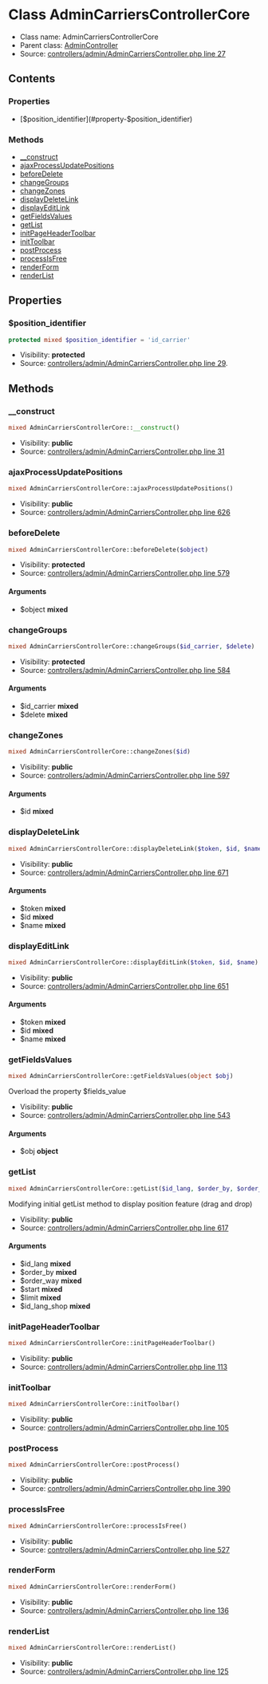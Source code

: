 Class AdminCarriersControllerCore
=====================





* Class name: AdminCarriersControllerCore
* Parent class: [AdminController](class.AdminControllerCore.md)
* Source: [controllers/admin/AdminCarriersController.php line 27](https://github.com/PrestaShop/PrestaShop/blob/1.6.0.2/controllers/admin/AdminCarriersController.php#L27)


Contents
--------


### Properties

* [$position_identifier](#property-$position_identifier)

### Methods

* [__construct](#method-__construct)
* [ajaxProcessUpdatePositions](#method-ajaxProcessUpdatePositions)
* [beforeDelete](#method-beforeDelete)
* [changeGroups](#method-changeGroups)
* [changeZones](#method-changeZones)
* [displayDeleteLink](#method-displayDeleteLink)
* [displayEditLink](#method-displayEditLink)
* [getFieldsValues](#method-getFieldsValues)
* [getList](#method-getList)
* [initPageHeaderToolbar](#method-initPageHeaderToolbar)
* [initToolbar](#method-initToolbar)
* [postProcess](#method-postProcess)
* [processIsFree](#method-processIsFree)
* [renderForm](#method-renderForm)
* [renderList](#method-renderList)




Properties
----------


### <a name="property-$position_identifier"></a>$position_identifier

```php
protected mixed $position_identifier = 'id_carrier'
```





* Visibility: **protected**
* Source: [controllers/admin/AdminCarriersController.php line 29](https://github.com/PrestaShop/PrestaShop/blob/1.6.0.2/controllers/admin/AdminCarriersController.php#L29).


Methods
-------


### <a name="method-__construct"></a>__construct

```php
mixed AdminCarriersControllerCore::__construct()
```





* Visibility: **public**
* Source: [controllers/admin/AdminCarriersController.php line 31](https://github.com/PrestaShop/PrestaShop/blob/1.6.0.2/controllers/admin/AdminCarriersController.php#L31)




### <a name="method-ajaxProcessUpdatePositions"></a>ajaxProcessUpdatePositions

```php
mixed AdminCarriersControllerCore::ajaxProcessUpdatePositions()
```





* Visibility: **public**
* Source: [controllers/admin/AdminCarriersController.php line 626](https://github.com/PrestaShop/PrestaShop/blob/1.6.0.2/controllers/admin/AdminCarriersController.php#L626)




### <a name="method-beforeDelete"></a>beforeDelete

```php
mixed AdminCarriersControllerCore::beforeDelete($object)
```





* Visibility: **protected**
* Source: [controllers/admin/AdminCarriersController.php line 579](https://github.com/PrestaShop/PrestaShop/blob/1.6.0.2/controllers/admin/AdminCarriersController.php#L579)


#### Arguments
* $object **mixed**



### <a name="method-changeGroups"></a>changeGroups

```php
mixed AdminCarriersControllerCore::changeGroups($id_carrier, $delete)
```





* Visibility: **protected**
* Source: [controllers/admin/AdminCarriersController.php line 584](https://github.com/PrestaShop/PrestaShop/blob/1.6.0.2/controllers/admin/AdminCarriersController.php#L584)


#### Arguments
* $id_carrier **mixed**
* $delete **mixed**



### <a name="method-changeZones"></a>changeZones

```php
mixed AdminCarriersControllerCore::changeZones($id)
```





* Visibility: **public**
* Source: [controllers/admin/AdminCarriersController.php line 597](https://github.com/PrestaShop/PrestaShop/blob/1.6.0.2/controllers/admin/AdminCarriersController.php#L597)


#### Arguments
* $id **mixed**



### <a name="method-displayDeleteLink"></a>displayDeleteLink

```php
mixed AdminCarriersControllerCore::displayDeleteLink($token, $id, $name)
```





* Visibility: **public**
* Source: [controllers/admin/AdminCarriersController.php line 671](https://github.com/PrestaShop/PrestaShop/blob/1.6.0.2/controllers/admin/AdminCarriersController.php#L671)


#### Arguments
* $token **mixed**
* $id **mixed**
* $name **mixed**



### <a name="method-displayEditLink"></a>displayEditLink

```php
mixed AdminCarriersControllerCore::displayEditLink($token, $id, $name)
```





* Visibility: **public**
* Source: [controllers/admin/AdminCarriersController.php line 651](https://github.com/PrestaShop/PrestaShop/blob/1.6.0.2/controllers/admin/AdminCarriersController.php#L651)


#### Arguments
* $token **mixed**
* $id **mixed**
* $name **mixed**



### <a name="method-getFieldsValues"></a>getFieldsValues

```php
mixed AdminCarriersControllerCore::getFieldsValues(object $obj)
```

Overload the property $fields_value



* Visibility: **public**
* Source: [controllers/admin/AdminCarriersController.php line 543](https://github.com/PrestaShop/PrestaShop/blob/1.6.0.2/controllers/admin/AdminCarriersController.php#L543)


#### Arguments
* $obj **object**



### <a name="method-getList"></a>getList

```php
mixed AdminCarriersControllerCore::getList($id_lang, $order_by, $order_way, $start, $limit, $id_lang_shop)
```

Modifying initial getList method to display position feature (drag and drop)



* Visibility: **public**
* Source: [controllers/admin/AdminCarriersController.php line 617](https://github.com/PrestaShop/PrestaShop/blob/1.6.0.2/controllers/admin/AdminCarriersController.php#L617)


#### Arguments
* $id_lang **mixed**
* $order_by **mixed**
* $order_way **mixed**
* $start **mixed**
* $limit **mixed**
* $id_lang_shop **mixed**



### <a name="method-initPageHeaderToolbar"></a>initPageHeaderToolbar

```php
mixed AdminCarriersControllerCore::initPageHeaderToolbar()
```





* Visibility: **public**
* Source: [controllers/admin/AdminCarriersController.php line 113](https://github.com/PrestaShop/PrestaShop/blob/1.6.0.2/controllers/admin/AdminCarriersController.php#L113)




### <a name="method-initToolbar"></a>initToolbar

```php
mixed AdminCarriersControllerCore::initToolbar()
```





* Visibility: **public**
* Source: [controllers/admin/AdminCarriersController.php line 105](https://github.com/PrestaShop/PrestaShop/blob/1.6.0.2/controllers/admin/AdminCarriersController.php#L105)




### <a name="method-postProcess"></a>postProcess

```php
mixed AdminCarriersControllerCore::postProcess()
```





* Visibility: **public**
* Source: [controllers/admin/AdminCarriersController.php line 390](https://github.com/PrestaShop/PrestaShop/blob/1.6.0.2/controllers/admin/AdminCarriersController.php#L390)




### <a name="method-processIsFree"></a>processIsFree

```php
mixed AdminCarriersControllerCore::processIsFree()
```





* Visibility: **public**
* Source: [controllers/admin/AdminCarriersController.php line 527](https://github.com/PrestaShop/PrestaShop/blob/1.6.0.2/controllers/admin/AdminCarriersController.php#L527)




### <a name="method-renderForm"></a>renderForm

```php
mixed AdminCarriersControllerCore::renderForm()
```





* Visibility: **public**
* Source: [controllers/admin/AdminCarriersController.php line 136](https://github.com/PrestaShop/PrestaShop/blob/1.6.0.2/controllers/admin/AdminCarriersController.php#L136)




### <a name="method-renderList"></a>renderList

```php
mixed AdminCarriersControllerCore::renderList()
```





* Visibility: **public**
* Source: [controllers/admin/AdminCarriersController.php line 125](https://github.com/PrestaShop/PrestaShop/blob/1.6.0.2/controllers/admin/AdminCarriersController.php#L125)




